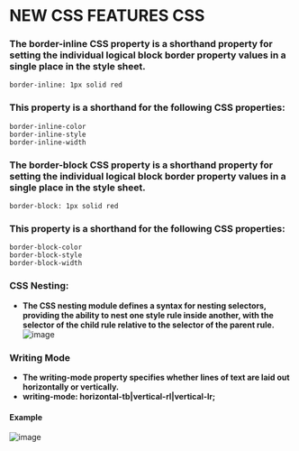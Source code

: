 #  NEW CSS FEATURES CSS
### The border-inline CSS property is a shorthand property for setting the individual logical block border property values in a single place in the style sheet.
```border-inline: 1px solid red```
### This property is a shorthand for the following CSS properties:
```
border-inline-color
border-inline-style
border-inline-width
```
### The border-block CSS property is a shorthand property for setting the individual logical block border property values in a single place in the style sheet.
``` border-block: 1px solid red ```
### This property is a shorthand for the following CSS properties:
```
border-block-color
border-block-style
border-block-width 
```
### CSS Nesting: 
- **The CSS nesting module defines a syntax for nesting selectors, providing the ability to nest one style rule inside another, with the selector of the child rule relative to the selector of the parent rule.**
![image](https://github.com/user-attachments/assets/71028651-c9af-4866-8585-5d7585827172)
### Writing Mode
- **The writing-mode property specifies whether lines of text are laid out horizontally or vertically.**
- **writing-mode: horizontal-tb|vertical-rl|vertical-lr;**
#### Example
![image](https://github.com/user-attachments/assets/54eb5519-a24b-46fd-b951-f24d61ccb6c8)
